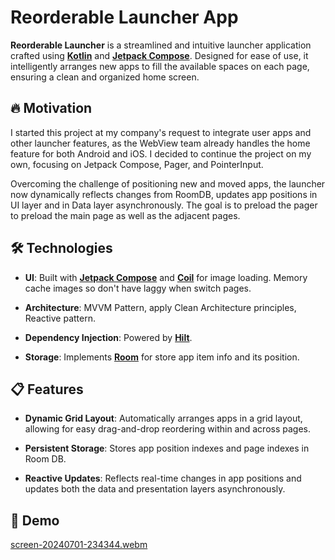 # Reorderable Launcher App

**Reorderable Launcher** is a streamlined and intuitive launcher application crafted using
**[Kotlin](https://github.com/JetBrains/kotlin)** and
**[Jetpack Compose](https://developer.android.com/jetpack/compose)**. Designed for ease of use, it
intelligently arranges new apps to fill the available spaces on each page, ensuring a clean and
organized home screen.

## 🔥 Motivation

I started this project at my company's request to integrate user apps and other launcher features,
as the WebView team already handles the home feature for both Android and iOS. I decided to continue
the project on my own, focusing on Jetpack Compose, Pager, and PointerInput.

Overcoming the challenge of positioning new and moved apps, the launcher now dynamically reflects
changes from RoomDB, updates app positions in UI layer and in Data layer asynchronously. The goal is
to preload the pager to preload the main page as well as the adjacent pages.

## 🛠️ Technologies

- **UI**: Built with **[Jetpack Compose](https://developer.android.com/jetpack/compose)** and
  **[Coil](https://github.com/coil-kt/coil)** for image loading. Memory cache images so don't have
  laggy when switch pages.

- **Architecture**: MVVM Pattern, apply Clean Architecture principles, Reactive pattern.

- **Dependency Injection**: Powered by
  **[Hilt](https://developer.android.com/training/dependency-injection/hilt-android)**.

- **Storage**: Implements **[Room](https://github.com/realm)** for store app item info and its
  position.

## 📋 Features

- **Dynamic Grid Layout**: Automatically arranges apps in a grid layout, allowing for easy
  drag-and-drop reordering within and across pages.

- **Persistent Storage**: Stores app position indexes and page indexes in Room DB.

- **Reactive Updates**: Reflects real-time changes in app positions and updates both the data and
  presentation layers asynchronously.

## 🎥 Demo

[screen-20240701-234344.webm](https://github.com/neronguyenvn/custom-launcher/assets/50225603/9f62c7dd-2749-46d7-bed0-b7659cafa333)
